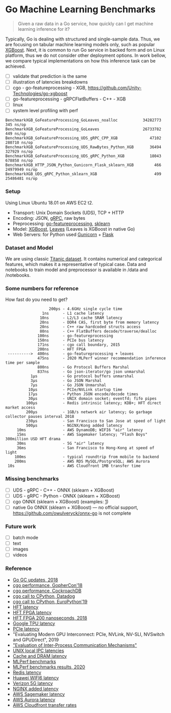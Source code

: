 # Go Machine Learning Benchmarks

> Given a raw data in a Go service, how quickly can I get machine learning inference for it?

Typically, Go is dealing with structured and single-sample data.
Thus, we are focusing on tabular machine learning models only, such as popular [XGBoost](ttps://github.com/dmlc/xgboost).
Next, it is common to run Go service in backed form and on Linux platform, thus we do not consider other deployment options.
In work bellow, we compare typical implementations on how this inference task can be achieved.

- [ ] validate that prediction is the same
- [ ] illustration of latencies breakdowns
- [ ] cgo - go-featureprocessing - XGB, https://github.com/Unity-Technologies/go-xgboost
- [ ] go-featureprocessing - gRPCFlatBuffers - C++ - XGB
- [ ] linux
- [ ] system level profiling with perf

```
BenchmarkXGB_GoFeatureProcessing_GoLeaves_noalloc           34282773          345 ns/op
BenchmarkXGB_GoFeatureProcessing_GoLeaves                   26733782          449 ns/op
BenchmarkXGB_GoFeatureProcessing_UDS_gRPC_CPP_XGB              47102       280710 ns/op
BenchmarkXGB_GoFeatureProcessing_UDS_RawBytes_Python_XGB       36494       327929 ns/op
BenchmarkXGB_GoFeatureProcessing_UDS_gRPC_Python_XGB           18043       678858 ns/op
BenchmarkXGB_HTTP_JSON_Python_Gunicorn_Flask_sklearn_XGB         466     24979949 ns/op
BenchmarkXGB_UDS_gRPC_Python_sklearn_XGB                         499     25486481 ns/op
```

### Setup

Using Linux Ubuntu 18.01 on AWS EC2 t2.

- Transport: Unix Domain Sockets (UDS), TCP + HTTP
- Encoding: JSON, [gRPC](https://grpc.io/), raw bytes
- Preprocessing: [go-featureprocessing](https://github.com/nikolaydubina/go-featureprocessing), [sklearn](https://scikit-learn.org/stable/modules/classes.html#module-sklearn.preprocessing)
- Model: [XGBoost](https://github.com/dmlc/xgboost), [Leaves](https://github.com/dmitryikh/leaves) (Leaves is XGBoost in native Go)
- Web Servers: for Python used [Gunicorn](https://gunicorn.org/) + [Flask](https://flask.palletsprojects.com/en/1.1.x/)

### Dataset and Model

We are using classic [Titanic dataset](https://www.kaggle.com/c/titanic).
It contains numerical and categorical features, which makes it a representative of typical case.
Data and notebooks to train model and preprocessor is available in /data and /notebooks.

### Some numbers for reference

How fast do you need to get?

```
                   200ps - 4.6GHz single cycle time
                1ns      - L1 cache latency
               10ns      - L2/L3 cache SRAM latency
               20ns      - DDR4 CAS, first byte from memory latency
               20ns      - C++ raw hardcoded structs access
               80ns      - C++ FlatBuffers decode/traverse/dealloc
              100ns      - go-featureprocessing
              150ns      - PCIe bus latency
              171ns      - cgo call boundary, 2015
              200ns      - HFT FPGA
 ---------->  400ns      - go-featureprocessing + leaves
              475ns      - 2020 MLPerf winner recommendation inference time per sample
              800ns      - Go Protocol Buffers Marshal
              837ns      - Go json-iterator/go json unmarshal
           1µs           - Go protocol buffers unmarshal
           3µs           - Go JSON Marshal
           7µs           - Go JSON Unmarshal
          10µs           - PCIe/NVLink startup time
          17µs           - Python JSON encode/decode times
          30µs           - UNIX domain socket; eventfd; fifo pipes
         100µs           - Redis intrinsic latency; KDB+; HFT direct market access
         200µs           - 1GB/s network air latency; Go garbage collector pauses interval 2018
         230µs           - San Francisco to San Jose at speed of light
         500µs           - NGINX/Kong added latency
     10ms                - AWS DynamoDB; WIFI6 "air" latency
     15ms                - AWS Sagemaker latency; "Flash Boys" 300million USD HFT drama
     30ms                - 5G "air" latency
     36ms                - San Francisco to Hong-Kong at speed of light
    100ms                - typical roundtrip from mobile to backend
    200ms                - AWS RDS MySQL/PostgreSQL; AWS Aurora
 10s                     - AWS Cloudfront 1MB transfer time
```

### Missing benchmarks

- [ ] UDS - gRPC - C++ - ONNX (sklearn + XGBoost)
- [ ] UDS - gRPC - Python - ONNX (sklearn + XGBoost)
- [ ] cgo ONNX (sklearn + XGBoost) (examples: [1](http://onnx.ai/sklearn-onnx/auto_examples/plot_pipeline_xgboost.html))
- [ ] native Go ONNX (sklearn + XGBoost) — no official support, https://github.com/owulveryck/onnx-go is not complete

### Future work

- [ ] batch mode
- [ ] text
- [ ] images
- [ ] videos

### Reference

- [Go GC updates, 2018](https://blog.golang.org/ismmkeynote)
- [cgo performance, GopherCon'18](https://about.sourcegraph.com/go/gophercon-2018-adventures-in-cgo-performance/)
- [cgo performance, CockroachDB](https://www.cockroachlabs.com/blog/the-cost-and-complexity-of-cgo/)
- [cgo call to CPython, Datadog](https://www.datadoghq.com/blog/engineering/cgo-and-python/)
- [cgo call to CPython, EuroPython'19](https://ep2019.europython.eu/talks/Zktoaai-golang-to-python/)
- [HFT latency](https://en.wikipedia.org/wiki/Ultra-low_latency_direct_market_access)
- [HFT FPGA latency](https://ieeexplore.ieee.org/document/6299067)
- [HFT FPGA 200 nanoseconds, 2018](https://apnews.com/press-release/pr-businesswire/2edb1f8f12d64ab490ef0c180e648e24)
- [Google TPU latency](https://ai.googleblog.com/2019/08/efficientnet-edgetpu-creating.html)
- [PCIe latency](https://www.cl.cam.ac.uk/research/srg/netos/projects/pcie-bench/neugebauer2018understanding.pdf)
- "Evaluating Modern GPU Interconnect: PCIe, NVLink, NV-SLI, NVSwitch and GPUDirect", 2019
- ["Evaluation of Inter-Process Communication Mechanisms"](http://pages.cs.wisc.edu/~adityav/Evaluation_of_Inter_Process_Communication_Mechanisms.pdf)
- [UNIX local IPC latencies](http://kamalmarhubi.com/blog/2015/06/10/some-early-linux-ipc-latency-data/)
- [Cache and DRAM latency](https://en.wikipedia.org/wiki/CPU_cache)
- [MLPerf benchmarks](https://github.com/mlcommons/inference)
- [MLPerf benchmarks results, 2020](https://mlperf.org/inference-results-0-7)
- [Redis latency](https://redis.io/topics/latency)
- [Huawei WIFI6 latency](https://e.huawei.com/sg/products/enterprise-networking/wlan/wifi-6)
- [Verizon 5G latency](https://www.verizon.com/about/our-company/5g/5g-latency)
- [NGINX added latency](https://www.nginx.com/blog/nginx-controller-api-management-module-vs-kong-performance-comparison/)
- [AWS Sagemaker latency](https://aws.amazon.com/blogs/machine-learning/load-test-and-optimize-an-amazon-sagemaker-endpoint-using-automatic-scaling/)
- [AWS Aurora latency](https://aws.amazon.com/blogs/database/using-aurora-to-drive-3x-latency-improvement-for-end-users/)
- [AWS Cloudfront transfer rates](https://media.amazonwebservices.com/FS_WP_AWS_CDN_CloudFront.pdf)
